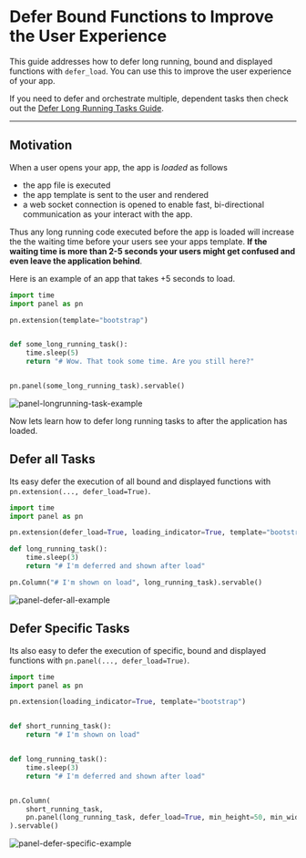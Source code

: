 # Defer Bound Functions to Improve the User Experience

This guide addresses how to defer long running, bound and displayed functions with `defer_load`. You can use this to improve the user experience of your app.

If you need to defer and orchestrate multiple, dependent tasks then check out the [Defer Long Running Tasks Guide](load.md).

---

## Motivation

When a user opens your app, the app is *loaded* as follows

- the app file is executed
- the app template is sent to the user and rendered
- a web socket connection is opened to enable fast, bi-directional communication as your interact with the app.

Thus any long running code executed before the app is loaded will increase the the waiting time before your users see your apps template. **If the waiting time is more than 2-5 seconds your users might get confused and even leave the application behind**.

Here is an example of an app that takes +5 seconds to load.

```python
import time
import panel as pn

pn.extension(template="bootstrap")


def some_long_running_task():
    time.sleep(5)
    return "# Wow. That took some time. Are you still here?"


pn.panel(some_long_running_task).servable()
```

![panel-longrunning-task-example](https://assets.holoviz.org/panel/gifs/long_running_task.gif)

Now lets learn how to defer long running tasks to after the application has loaded.

## Defer all Tasks

Its easy defer the execution of all bound and displayed functions with
`pn.extension(..., defer_load=True)`.

```python
import time
import panel as pn

pn.extension(defer_load=True, loading_indicator=True, template="bootstrap")

def long_running_task():
    time.sleep(3)
    return "# I'm deferred and shown after load"

pn.Column("# I'm shown on load", long_running_task).servable()
```

![panel-defer-all-example](https://assets.holoviz.org/panel/gifs/defer_all_tasks.gif)

## Defer Specific Tasks

Its also easy to defer the execution of specific, bound and displayed functions with `pn.panel(..., defer_load=True)`.

```python
import time
import panel as pn

pn.extension(loading_indicator=True, template="bootstrap")


def short_running_task():
    return "# I'm shown on load"


def long_running_task():
    time.sleep(3)
    return "# I'm deferred and shown after load"


pn.Column(
    short_running_task,
    pn.panel(long_running_task, defer_load=True, min_height=50, min_width=200),
).servable()
```

![panel-defer-specific-example](https://assets.holoviz.org/panel/gifs/defer_specific_task.gif)
